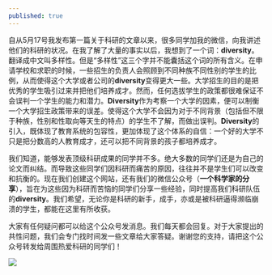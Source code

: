 ```yaml
---
published: true
---
```


自从5月17号我发布第一篇关于科研的文章以来，很多同学加我的微信，向我讲述他们的科研的状况。在我了解了大量的事实以后，我想到了一个词：**diversity**。翻译成中文叫多样性。但是“多样性”这三个字并不能囊括这个词的所有含义。在申请学校和求职的时候，一些招生的负责人会照顾到不同种族不同性别的学生的比例，从而使得这个大学或者公司的**diversity**变得更大一些。大学招生的目的是把优秀的学生吸引过来并把他们培养成才。然而，任何选拔学生的政策都很难保证不会误判一个学生的能力和潜力。**Diversity**作为考察一个大学的因素，便可以制衡一个大学招生政策带来的误差。使得这个大学不会因为对于不同背景（包括但不限于种族，性别和性取向等天生的特点）的学生不了解，而做出误判。**Diversity**的引入，既体现了教育系统的包容性，更加体现了这个体系的自信：一个好的大学不只是把分数高的人教育成才，还可以把不同背景的孩子都培养成才。

我们知道，能够发表顶级科研成果的同学并不多。绝大多数的同学们还是为自己的论文而纠结。而导致这些同学们因科研而痛苦的原因，往往并不是学生们可以改变和抗衡的。现在我们创建这个网站，还有我们的微信公众号（**一个科学家的分享**），旨在为这些因为科研而苦恼的同学们分享一些经验，同时提高我们科研队伍的**diversity**。我们希望，无论你是科研的新手，成手，亦或是被科研逼得濒临崩溃的学生，都能在这里有所收获。

大家有任何疑问都可以给这个公众号发消息。我们每天都会回复。对于大家提出的共性问题，我们会专门找时间发一些文章给大家答疑。谢谢您的支持，请把这个公众号转发给周围热爱科研的同学们！

![]({{site.baseurl}}/images/qrcode_for.jpg)